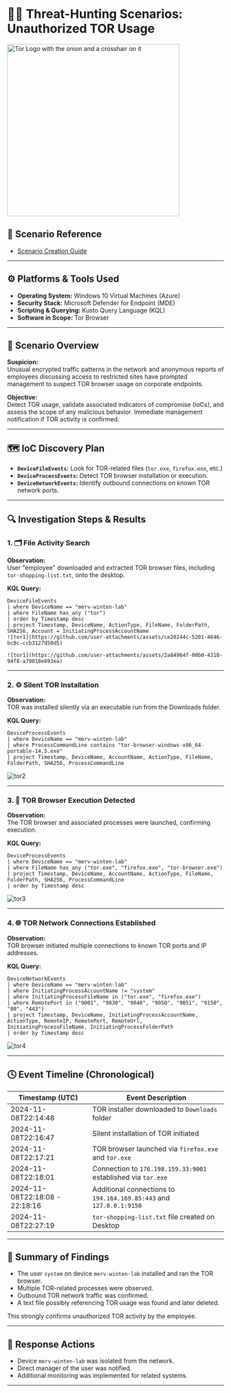 # 🕵️‍♂️ Threat-Hunting Scenarios: Unauthorized TOR Usage
<img width="400" src="https://github.com/user-attachments/assets/44bac428-01bb-4fe9-9d85-96cba7698bee" alt="Tor Logo with the onion and a crosshair on it"/>

## 🔗 Scenario Reference
- [Scenario Creation Guide](https://github.com/mervintab/threat-hunting-scenarios/blob/main/threat-hunting-scenario-tor-event-creation.md)

---

## ⚙️ Platforms & Tools Used
- **Operating System:** Windows 10 Virtual Machines (Azure)
- **Security Stack:** Microsoft Defender for Endpoint (MDE)
- **Scripting & Querying:** Kusto Query Language (KQL)
- **Software in Scope:** Tor Browser

---

## 🧠 Scenario Overview

**Suspicion:**  
Unusual encrypted traffic patterns in the network and anonymous reports of employees discussing access to restricted sites have prompted management to suspect TOR browser usage on corporate endpoints.

**Objective:**  
Detect TOR usage, validate associated indicators of compromise (IoCs), and assess the scope of any malicious behavior. Immediate management notification if TOR activity is confirmed.

---

## 🗺️ IoC Discovery Plan

- **`DeviceFileEvents`:** Look for TOR-related files (`tor.exe`, `firefox.exe`, etc.)
- **`DeviceProcessEvents`:** Detect TOR browser installation or execution.
- **`DeviceNetworkEvents`:** Identify outbound connections on known TOR network ports.

---

## 🔍 Investigation Steps & Results

### 1. 🗂 File Activity Search

**Observation:**  
User "employee" downloaded and extracted TOR browser files, including `tor-shopping-list.txt`, onto the desktop.

**KQL Query:**
```kql
DeviceFileEvents
| where DeviceName == "merv-winten-lab"
| where FileName has_any ("tor")
| order by Timestamp desc
| project Timestamp, DeviceName, ActionType, FileName, FolderPath, SHA256, Account = InitiatingProcessAccountName
![tor1](https://github.com/user-attachments/assets/ce20244c-5201-4646-bc8c-ccb3127d50d5)

![tor1](https://github.com/user-attachments/assets/2a84964f-00b0-4310-94f8-a79018e693ea)

```

---

### 2. ⚙️ Silent TOR Installation

**Observation:**  
TOR was installed silently via an executable run from the Downloads folder.

**KQL Query:**
```kql
DeviceProcessEvents
| where DeviceName == "merv-winten-lab"
| where ProcessCommandLine contains "tor-browser-windows-x86_64-portable-14.5.exe"
| project Timestamp, DeviceName, AccountName, ActionType, FileName, FolderPath, SHA256, ProcessCommandLine
```
![tor2](https://github.com/user-attachments/assets/15c8064b-bf99-436f-8a7d-a64a5d6bec0f)

---

### 3. 🚀 TOR Browser Execution Detected

**Observation:**  
The TOR browser and associated processes were launched, confirming execution.

**KQL Query:**
```kql
DeviceProcessEvents
| where DeviceName == "merv-winten-lab"
| where FileName has_any ("tor.exe", "firefox.exe", "tor-browser.exe")
| project Timestamp, DeviceName, AccountName, ActionType, FileName, FolderPath, SHA256, ProcessCommandLine
| order by Timestamp desc
```
![tor3](https://github.com/user-attachments/assets/4ed8415b-dfb0-4cd0-826a-52c01980664e)

---

### 4. 🌐 TOR Network Connections Established

**Observation:**  
TOR browser initiated multiple connections to known TOR ports and IP addresses.

**KQL Query:**
```kql
DeviceNetworkEvents
| where DeviceName == "merv-winten-lab"
| where InitiatingProcessAccountName != "system"
| where InitiatingProcessFileName in ("tor.exe", "firefox.exe")
| where RemotePort in ("9001", "9030", "9040", "9050", "9051", "9150", "80", "443")
| project Timestamp, DeviceName, InitiatingProcessAccountName, ActionType, RemoteIP, RemotePort, RemoteUrl, InitiatingProcessFileName, InitiatingProcessFolderPath
| order by Timestamp desc
```
![tor4](https://github.com/user-attachments/assets/e2086484-2f62-46ef-80c5-15b4c8452e1a)

---

## 🕓 Event Timeline (Chronological)

| **Timestamp (UTC)**              | **Event Description**                                                 |
|----------------------------------|------------------------------------------------------------------------|
| 2024-11-08T22:14:48              | TOR installer downloaded to `Downloads` folder                        |
| 2024-11-08T22:16:47              | Silent installation of TOR initiated                                  |
| 2024-11-08T22:17:21              | TOR browser launched via `firefox.exe` and `tor.exe`                  |
| 2024-11-08T22:18:01              | Connection to `176.198.159.33:9001` established via `tor.exe`         |
| 2024-11-08T22:18:08 - 22:18:16   | Additional connections to `194.164.169.85:443` and `127.0.0.1:9150`   |
| 2024-11-08T22:27:19              | `tor-shopping-list.txt` file created on Desktop                       |

---

## 📌 Summary of Findings

- The user `system` on device `merv-winten-lab` installed and ran the TOR browser.
- Multiple TOR-related processes were observed.
- Outbound TOR network traffic was confirmed.
- A text file possibly referencing TOR usage was found and later deleted.

This strongly confirms unauthorized TOR activity by the employee.

---

## 🚨 Response Actions

- Device `merv-winten-lab` was isolated from the network.
- Direct manager of the user was notified.
- Additional monitoring was implemented for related systems.

---
